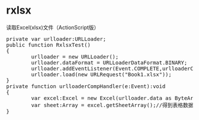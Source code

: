 rxlsx
=====

读取Excel(xlsx)文件（ActionScript版）

<pre>
private var urlloader:URLLoader;
public function RxlsxTest()
{
        urlloader = new URLLoader();
        urlloader.dataFormat = URLLoaderDataFormat.BINARY;
        urlloader.addEventListener(Event.COMPLETE,urlloaderCompHandler);
        urlloader.load(new URLRequest("Book1.xlsx"));
}
private function urlloaderCompHandler(e:Event):void
{
        var excel:Excel = new Excel(urlloader.data as ByteArray,0);
        var sheet:Array = excel.getSheetArray();//得到表格数据
}
</pre>
